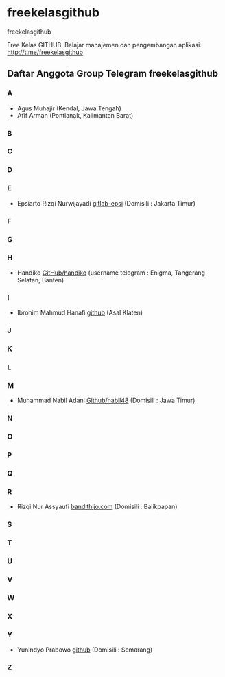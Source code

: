 # freekelasgithub
freekelasgithub

Free Kelas GITHUB.
Belajar manajemen dan pengembangan aplikasi.
http://t.me/freekelasgithub

## Daftar Anggota Group Telegram freekelasgithub

### A
  * Agus Muhajir (Kendal, Jawa Tengah)
  * Afif Arman (Pontianak, Kalimantan Barat)
### B
### C
### D
### E
  * Epsiarto Rizqi Nurwijayadi [gitlab-epsi](https://gitlab.com/epsi-rns) (Domisili : Jakarta Timur)

### F
### G
### H
  * Handiko [GitHub/handiko](https://github.com/handiko) (username telegram : Enigma, Tangerang Selatan, Banten)
### I
  * Ibrohim Mahmud Hanafi [github](https://github.com/blackinitial) (Asal Klaten)
### J
### K
### L
### M
  * Muhammad Nabil Adani [Github/nabil48](https://github.com/nabil48) (Domisili : Jawa Timur)

### N
### O
### P
### Q
### R
  * Rizqi Nur Assyaufi [bandithijo.com](https://bandithijo.com) (Domisili : Balikpapan)
### S
### T
### U
### V
### W
### X

### Y
  * Yunindyo Prabowo [github](https://github.com/ypraw) (Domisili : Semarang)

### Z
